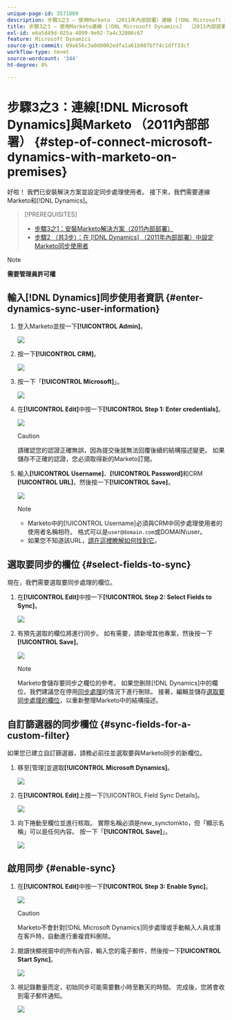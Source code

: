 ```yaml
---
unique-page-id: 3571809
description: 步驟3之3 — 使用Marketo （2011年內部部署）連線 [!DNL Microsoft Dynamics]  - Marketo檔案 — 產品檔案
title: 步驟3之3 — 使用Marketo連線 [!DNL Microsoft Dynamics]  （2011內部部署）
exl-id: e6a5d49d-025a-4899-9e92-7a4c32086c67
feature: Microsoft Dynamics
source-git-commit: 09a656c3a0d0002edfa1a61b987bff4c1dff33cf
workflow-type: tm+mt
source-wordcount: '344'
ht-degree: 0%

---
```


# 步驟3之3：連線[!DNL Microsoft Dynamics]與Marketo （2011內部部署） {#step-of-connect-microsoft-dynamics-with-marketo-on-premises}

好啦！ 我們已安裝解決方案並設定同步處理使用者。 接下來，我們需要連線Marketo和[!DNL Dynamics]。

>[!PREREQUISITES]
>
>* [步驟3之1：安裝Marketo解決方案（2011內部部署）](/help/marketo/product-docs/crm-sync/microsoft-dynamics-sync/sync-setup/connecting-to-legacy-versions/step-1-of-3-install-2011.md)
>* [步驟2 （共3步）：在 [!DNL Dynamics] （2011年內部部署）中設定Marketo同步使用者](/help/marketo/product-docs/crm-sync/microsoft-dynamics-sync/sync-setup/connecting-to-legacy-versions/step-2-of-3-set-up-2011.md)

>[!NOTE]
>
>**需要管理員許可權**

## 輸入[!DNL Dynamics]同步使用者資訊 {#enter-dynamics-sync-user-information}

1. 登入Marketo並按一下&#x200B;**[!UICONTROL Admin]**。

   ![](assets/login-admin.png)

1. 按一下&#x200B;**[!UICONTROL CRM]**。

   ![](assets/image2014-12-11-11-3a53-3a59.png)

1. 按一下「**[!UICONTROL Microsoft]**」。

   ![](assets/image2014-12-11-11-3a54-3a10.png)

1. 在&#x200B;**[!UICONTROL Edit]**&#x200B;中按一下&#x200B;**[!UICONTROL Step 1: Enter credentials]**。

   ![](assets/image2014-12-11-11-3a54-3a19.png)

   >[!CAUTION]
   >
   >請確認您的認證正確無誤，因為提交後就無法回覆後續的結構描述變更。 如果儲存不正確的認證，您必須取得新的Marketo訂閱。

1. 輸入&#x200B;**[!UICONTROL Username]**、**[!UICONTROL Password]**&#x200B;和CRM **[!UICONTROL URL]**，然後按一下&#x200B;**[!UICONTROL Save]**。

   ![](assets/image2015-4-2-14-3a50-3a7.png)

   >[!NOTE]
   >
   >* Marketo中的[!UICONTROL Username]必須與CRM中同步處理使用者的使用者名稱相符。 格式可以是`user@domain.com`或DOMAIN\user。
   >* 如果您不知道該URL，[請在這裡瞭解如何找到它](/help/marketo/product-docs/crm-sync/microsoft-dynamics-sync/sync-setup/view-the-organization-service-url.md)。

## 選取要同步的欄位 {#select-fields-to-sync}

現在，我們需要選取要同步處理的欄位。

1. 在&#x200B;**[!UICONTROL Edit]**&#x200B;中按一下&#x200B;**[!UICONTROL Step 2: Select Fields to Sync]**。

   ![](assets/image2015-3-16-9-51-28a.png)

1. 有預先選取的欄位將進行同步。 如有需要，請新增其他專案，然後按一下&#x200B;**[!UICONTROL Save]**。

   ![](assets/image2016-8-25-13-3a26-3a14.png)

   >[!NOTE]
   >
   >Marketo會儲存要同步之欄位的參考。 如果您刪除[!DNL Dynamics]中的欄位，我們建議您在停用[同步處理](/help/marketo/product-docs/crm-sync/salesforce-sync/enable-disable-the-salesforce-sync.md)的情況下進行刪除。 接著，編輯並儲存[選取要同步處理的欄位](/help/marketo/product-docs/crm-sync/microsoft-dynamics-sync/microsoft-dynamics-sync-details/microsoft-dynamics-sync-field-sync/editing-fields-to-sync-before-deleting-them-in-dynamics.md)，以重新整理Marketo中的結構描述。

## 自訂篩選器的同步欄位 {#sync-fields-for-a-custom-filter}

如果您已建立自訂篩選器，請務必前往並選取要與Marketo同步的新欄位。

1. 移至[管理]並選取&#x200B;**[!UICONTROL Microsoft Dynamics]**。

   ![](assets/image2015-10-9-9-3a50-3a9.png)

1. 在&#x200B;**[!UICONTROL Edit]**&#x200B;上按一下[!UICONTROL Field Sync Details]。

   ![](assets/image2015-10-9-9-3a52-3a23.png)

1. 向下捲動至欄位並進行核取。 實際名稱必須是new_synctomkto，但「顯示名稱」可以是任何內容。 按一下「**[!UICONTROL Save]**」。

   ![](assets/image2016-8-25-14-3a14-3a57.png)

## 啟用同步 {#enable-sync}

1. 在&#x200B;**[!UICONTROL Edit]**&#x200B;中按一下&#x200B;**[!UICONTROL Step 3: Enable Sync]**。

   ![](assets/image2015-3-16-9-52-2b.png)

   >[!CAUTION]
   >
   >Marketo不會針對[!DNL Microsoft Dynamics]同步處理或手動輸入人員或潛在客戶時，自動進行重複資料刪除。

1. 閱讀快顯視窗中的所有內容，輸入您的電子郵件，然後按一下&#x200B;**[!UICONTROL Start Sync]**。

   ![](assets/image2015-3-30-14-3a23-3a13.png)

1. 視記錄數量而定，初始同步可能需要數小時至數天的時間。 完成後，您將會收到電子郵件通知。

   ![](assets/image2014-12-11-11-3a55-3a15.png)
